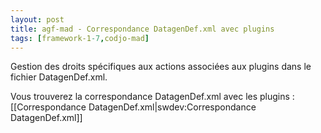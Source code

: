 ```yaml
---
layout: post
title: agf-mad - Correspondance DatagenDef.xml avec plugins
tags: [framework-1-7,codjo-mad]
---
```

Gestion des droits spécifiques aux actions associées aux plugins dans le fichier DatagenDef.xml.

Vous trouverez la correspondance DatagenDef.xml avec les plugins : [[Correspondance DatagenDef.xml|swdev:Correspondance DatagenDef.xml]]